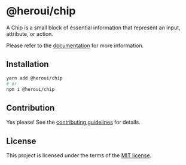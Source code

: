 # @heroui/chip

A Chip is a small block of essential information that represent an input, attribute, or action.

Please refer to the [documentation](https://heroui.com/docs/components/chip) for more information.

## Installation

```sh
yarn add @heroui/chip
# or
npm i @heroui/chip
```

## Contribution

Yes please! See the
[contributing guidelines](https://github.com/frontio-ai/heroui/blob/master/CONTRIBUTING.md)
for details.

## License

This project is licensed under the terms of the
[MIT license](https://github.com/frontio-ai/heroui/blob/master/LICENSE).
